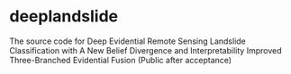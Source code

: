 # deeplandslide
The source code for Deep Evidential Remote Sensing Landslide Classification with A New Belief Divergence and Interpretability Improved Three-Branched Evidential Fusion (Public after acceptance)
